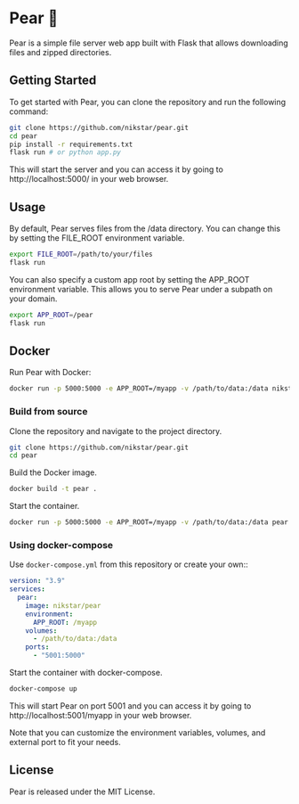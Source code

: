 # Pear 🍐

Pear is a simple file server web app built with Flask that allows downloading files and zipped directories.

## Getting Started

To get started with Pear, you can clone the repository and run the following command:

```sh
git clone https://github.com/nikstar/pear.git
cd pear
pip install -r requirements.txt
flask run # or python app.py
```

This will start the server and you can access it by going to http://localhost:5000/ in your web browser.

## Usage

By default, Pear serves files from the /data directory. You can change this by setting the FILE_ROOT environment variable.

```sh
export FILE_ROOT=/path/to/your/files
flask run
```

You can also specify a custom app root by setting the APP_ROOT environment variable. This allows you to serve Pear under a subpath on your domain.

```sh
export APP_ROOT=/pear
flask run
```

## Docker

Run Pear with Docker:

```sh
docker run -p 5000:5000 -e APP_ROOT=/myapp -v /path/to/data:/data nikstar/pear:latest
```

### Build from source

Clone the repository and navigate to the project directory.

```sh
git clone https://github.com/nikstar/pear.git
cd pear
```

Build the Docker image.

```sh
docker build -t pear .
```

Start the container.

```sh
docker run -p 5000:5000 -e APP_ROOT=/myapp -v /path/to/data:/data pear
```

### Using docker-compose

Use `docker-compose.yml` from this repository or create your own::

```yaml
version: "3.9"
services:
  pear:
    image: nikstar/pear 
    environment:
      APP_ROOT: /myapp
    volumes:
      - /path/to/data:/data
    ports:
      - "5001:5000"
```

Start the container with docker-compose.

```sh
docker-compose up
```

This will start Pear on port 5001 and you can access it by going to http://localhost:5001/myapp in your web browser.

Note that you can customize the environment variables, volumes, and external port to fit your needs.

## License

Pear is released under the MIT License.
